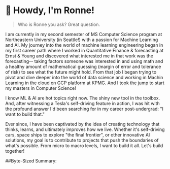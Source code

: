 # 👋 Howdy, I'm Ronne! 

> Who is Ronne you ask? Great question.

I am currently in my second semester of MS Computer Science program at Northeastern University (in Seattle!) with a passion for Machine Learning and AI. My journey into the world of machine learning engineering began in my first career path where I worked in Quantitative Finance & forecasting at Ernst & Young and discovered what interested me in that work was the forecasting-- taking factors someone was interested in and using math and a healthy amount of mathematical guessing (margin of error and tolerance of risk) to see what the future might hold. From that job I began trying to pivot and dive deeper into the world of data science and working in Machin Learning in the cloud on GCP platform at KPMG. And I took the jump to start my masters in Computer Science!

I know ML & AI are hot topics right now. The shiny new tool in the toolbox. And, after witnessing a Tesla's self-driving feature in action, I was hit with the profound answer I'd been searching for in my career post-undergrad: "I want to build that."

Ever since, I have been captivated by the idea of creating technology that thinks, learns, and ultimately improves how we live. Whether it's self-driving cars, space ships to explore "the final frontier", or other innovative AI solutions, my goal is to contribute to projects that push the boundaries of what's possible. From micro to macro levels, I want to build it all. Let's build together! 

##Byte-Sized Summary: 
